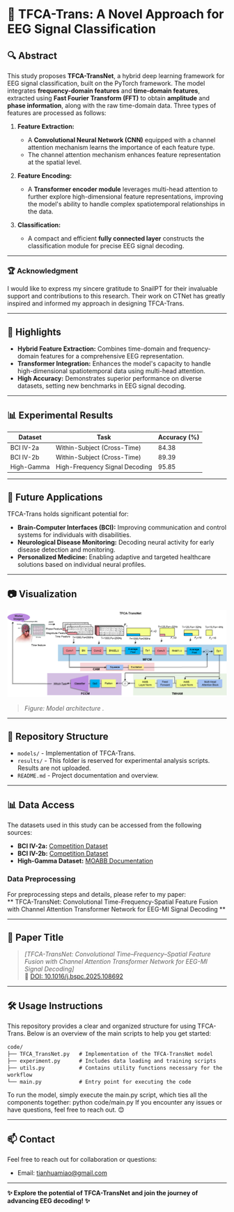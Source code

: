 # 🧠 TFCA-Trans: A Novel Approach for EEG Signal Classification  

## 🔍 **Abstract**  
This study proposes **TFCA-TransNet**, a hybrid deep learning framework for EEG signal classification, built on the PyTorch framework. The model integrates **frequency-domain features** and **time-domain features**, extracted using **Fast Fourier Transform (FFT)** to obtain **amplitude** and **phase information**, along with the raw time-domain data. Three types of features are processed as follows:  

1. **Feature Extraction:**  
   - A **Convolutional Neural Network (CNN)** equipped with a channel attention mechanism learns the importance of each feature type.  
   - The channel attention mechanism enhances feature representation at the spatial level.  

2. **Feature Encoding:**  
   - A **Transformer encoder module** leverages multi-head attention to further explore high-dimensional feature representations, improving the model's ability to handle complex spatiotemporal relationships in the data.  

3. **Classification:**  
   - A compact and efficient **fully connected layer** constructs the classification module for precise EEG signal decoding.  

---

### 🏆 **Acknowledgment**  
I would like to express my sincere gratitude to SnailPT for their invaluable support and contributions to this research. Their work on CTNet has greatly inspired and informed my approach in designing TFCA-Trans.

---

## 🚀 **Highlights**  
- **Hybrid Feature Extraction:** Combines time-domain and frequency-domain features for a comprehensive EEG representation.  
- **Transformer Integration:** Enhances the model's capacity to handle high-dimensional spatiotemporal data using multi-head attention.  
- **High Accuracy:** Demonstrates superior performance on diverse datasets, setting new benchmarks in EEG signal decoding.  

---

## 📊 **Experimental Results**  

| Dataset         | Task                         | Accuracy (%) | 
|------------------|------------------------------|--------------|
| BCI IV-2a       | Within-Subject (Cross-Time)  | 84.38        | 
| BCI IV-2b       | Within-Subject (Cross-Time)  | 89.39        | 
| High-Gamma      | High-Frequency Signal Decoding | 95.85       | 

---

## 🌟 **Future Applications**  
TFCA-Trans holds significant potential for:  
- **Brain-Computer Interfaces (BCI):** Improving communication and control systems for individuals with disabilities.  
- **Neurological Disease Monitoring:** Decoding neural activity for early disease detection and monitoring.  
- **Personalized Medicine:** Enabling adaptive and targeted healthcare solutions based on individual neural profiles.  

---

## 📷 **Visualization**  
![Placeholder for model architecture or results visualization](images/model_architecture.png)  
> *Figure: Model architecture .*  

---

## 📂 **Repository Structure**  
- `models/` - Implementation of TFCA-Trans.  
- `results/` - This folder is reserved for experimental analysis scripts. Results are not uploaded.  
- `README.md` - Project documentation and overview.  

---

## 📊 **Data Access**  
The datasets used in this study can be accessed from the following sources:  
- **BCI IV-2a:** [Competition Dataset](https://www.bbci.de/competition/iv/)  
- **BCI IV-2b:** [Competition Dataset](https://www.bbci.de/competition/iv/)  
- **High-Gamma Dataset:** [MOABB Documentation](https://neurotechx.github.io/moabb/generated/moabb.datasets.Schirrmeister2017.html)  

### **Data Preprocessing**  
For preprocessing steps and details, please refer to my paper:  
** TFCA-TransNet: Convolutional Time-Frequency-Spatial Feature Fusion with Channel Attention Transformer Network for EEG-MI Signal Decoding **  

---

## 📝 **Paper Title**  
> *[TFCA-TransNet: Convolutional Time–Frequency–Spatial Feature Fusion with Channel Attention Transformer Network for EEG-MI Signal Decoding]*  
> 📄 [DOI: 10.1016/j.bspc.2025.108692](https://doi.org/10.1016/j.bspc.2025.108692)


---
## 🛠 **Usage Instructions**  
This repository provides a clear and organized structure for using TFCA-Trans. Below is an overview of the main scripts to help you get started:

```plaintext
code/
├── TFCA_TransNet.py   # Implementation of the TFCA-TransNet model
├── experiment.py      # Includes data loading and training scripts
├── utils.py           # Contains utility functions necessary for the workflow
└── main.py            # Entry point for executing the code
```
To run the model, simply execute the main.py script, which ties all the components together:
python code/main.py
If you encounter any issues or have questions, feel free to reach out. 😊

---

## 📫 **Contact**  
Feel free to reach out for collaboration or questions:  
- Email: [tianhuamiao@gmail.com](mailto:tianhuamiao@gmail.com)  

---

**✨ Explore the potential of TFCA-TransNet and join the journey of advancing EEG decoding! ✨**
